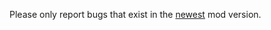 Please only report bugs that exist in the [newest](https://minecraft.curseforge.com/projects/crying-obsidian/files) mod version.
